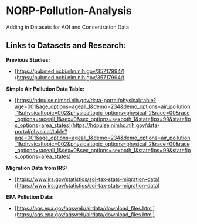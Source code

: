 # NORP-Pollution-Analysis

Adding in Datasets for AQI and Concentration Data  

## **Links to Datasets and Research:**  

**Previous Studies:**  
  * [https://pubmed.ncbi.nlm.nih.gov/35717994/](https://pubmed.ncbi.nlm.nih.gov/35717994/)  

**Simple Air Pollution Data Table:**  
  * [https://hdpulse.nimhd.nih.gov/data-portal/physical/table?age=001&age_options=ageall_1&demo=234&demo_options=air_pollution_1&physicaltopic=002&physicaltopic_options=physical_2&race=00&race_options=raceall_1&sex=0&sex_options=sexboth_1&statefips=99&statefips_options=area_states](https://hdpulse.nimhd.nih.gov/data-portal/physical/table?age=001&age_options=ageall_1&demo=234&demo_options=air_pollution_1&physicaltopic=002&physicaltopic_options=physical_2&race=00&race_options=raceall_1&sex=0&sex_options=sexboth_1&statefips=99&statefips_options=area_states)  

**Migration Data from IRS:**  
  * [https://www.irs.gov/statistics/soi-tax-stats-migration-data](https://www.irs.gov/statistics/soi-tax-stats-migration-data)  

**EPA Pollution Data:**  
  * [https://aqs.epa.gov/aqsweb/airdata/download_files.html](https://aqs.epa.gov/aqsweb/airdata/download_files.html)
